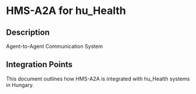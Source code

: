 # HMS-A2A for hu_Health

## Description

Agent-to-Agent Communication System

## Integration Points

This document outlines how HMS-A2A is integrated with hu_Health systems in Hungary.
